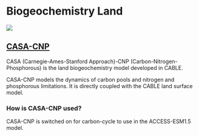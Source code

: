 
# <div class="highlight-bg"> Biogeochemistry Land </div>

<!-- {% include "call_contribute.md" %} -->

<!-- ![BGC Component Logo](../../assets/component-logos/components-without-titles/ACCESS icon BGC LAND.png){align=right width=40%} -->

<img src = "../../../assets/component-logos/component-maps/bgc-land-component-map.png" class="white-img-bg"></img>

## <div class="center-icons"> [CASA-CNP][casa-web]  </div>

CASA (Carnegie-Ames-Stanford Approach)-CNP (Carbon-Nitrogen-Phosphorous) is the land biogeochemistry model developed in CABLE.

CASA-CNP models the dynamics of carbon pools and nitrogen and phosphorous limitations. It is directly coupled with the CABLE land surface model.

### How is CASA-CNP used?

CASA-CNP is switched on for carbon-cycle to use in the ACCESS-ESM1.5 model.

[casa-web]: https://carbonwaterobservatory.csiro.au/casa.html